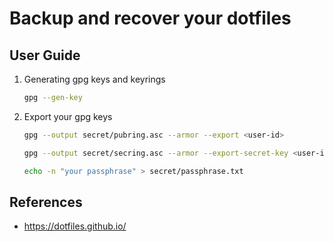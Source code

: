 # Backup and recover your dotfiles

## User Guide

1.  Generating gpg keys and keyrings

    ```sh
    gpg --gen-key
    ```

2.  Export your gpg keys

    ```sh
    gpg --output secret/pubring.asc --armor --export <user-id>
    ```

    ```sh
    gpg --output secret/secring.asc --armor --export-secret-key <user-id>
    ```

    ```sh
    echo -n "your passphrase" > secret/passphrase.txt
    ```

## References

- https://dotfiles.github.io/